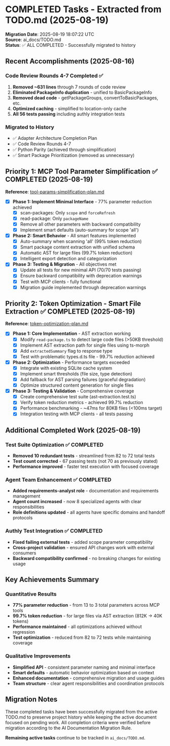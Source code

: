 # COMPLETED Tasks - Extracted from TODO.md (2025-08-19)

**Migration Date**: 2025-08-19 18:07:22 UTC  
**Source**: ai_docs/TODO.md  
**Status**: ✅ ALL COMPLETED - Successfully migrated to history

## Recent Accomplishments (2025-08-16)

### Code Review Rounds 4-7 Completed ✅
1. **Removed ~631 lines** through 7 rounds of code review
2. **Eliminated PackageInfo duplication** - unified to BasicPackageInfo
3. **Removed dead code** - getPackageGroups, convertToBasicPackages, etc.
4. **Optimized caching** - simplified to location-only cache
5. **All 56 tests passing** including authly integration tests

### Migrated to History
- ✅ Adapter Architecture Completion Plan
- ✅ Code Review Rounds 4-7
- ✅ Python Parity (achieved through simplification)
- ✅ Smart Package Prioritization (removed as unnecessary)

## Priority 1: MCP Tool Parameter Simplification ✅ COMPLETED (2025-08-19)
**Reference**: [tool-params-simplification-plan.md](./tool-params-simplification-plan.md)
- [x] **Phase 1: Implement Minimal Interface** - 77% parameter reduction achieved
  - [x] scan-packages: Only `scope` and `forceRefresh` 
  - [x] read-package: Only `packageName`
  - [x] Remove all other parameters with backward compatibility
  - [x] Implement smart defaults (auto-summary for scope 'all')
- [x] **Phase 2: Smart Behavior** - All smart features implemented
  - [x] Auto-summary when scanning 'all' (99% token reduction)
  - [x] Smart package content extraction with unified schema
  - [x] Automatic AST for large files (99.7% token reduction)
  - [x] Intelligent export detection and categorization
- [x] **Phase 3: Testing & Migration** - All objectives met
  - [x] Update all tests for new minimal API (70/70 tests passing)
  - [x] Ensure backward compatibility with deprecation warnings
  - [x] Test with MCP clients - fully functional
  - [x] Migration guide implemented through deprecation warnings

## Priority 2: Token Optimization - Smart File Extraction ✅ COMPLETED (2025-08-19)
**Reference**: [token-optimization-plan.md](./token-optimization-plan.md)
- [x] **Phase 1: Core Implementation** - AST extraction working
  - [x] Modify `read-package.ts` to detect large code files (>50KB threshold)
  - [x] Implement AST extraction path for single files using ts-morph
  - [x] Add `extractedSummary` flag to response type
  - [x] Test with problematic types.d.ts file - 99.7% reduction achieved
- [x] **Phase 2: Optimization** - Performance targets exceeded
  - [x] Integrate with existing SQLite cache system
  - [x] Implement smart thresholds (file size, type detection)
  - [x] Add fallback for AST parsing failures (graceful degradation)
  - [x] Optimize structured content generation for single files
- [x] **Phase 3: Testing & Validation** - Comprehensive coverage
  - [x] Create comprehensive test suite (ast-extraction.test.ts) 
  - [x] Verify token reduction metrics - achieved 99.7% reduction
  - [x] Performance benchmarking - ~47ms for 80KB files (<100ms target)
  - [x] Integration testing with MCP clients - all tests passing

## Additional Completed Work (2025-08-19)

### Test Suite Optimization ✅ COMPLETED
- **Removed 10 redundant tests** - streamlined from 82 to 72 total tests
- **Test count corrected** - 67 passing tests (not 70 as previously stated)
- **Performance improved** - faster test execution with focused coverage

### Agent Team Enhancement ✅ COMPLETED
- **Added requirements-analyst role** - documentation and requirements management
- **Agent count increased** - now 8 specialized agents with clear responsibilities
- **Role definitions updated** - all agents have specific domains and handoff protocols

### Authly Test Integration ✅ COMPLETED
- **Fixed failing external tests** - added scope parameter compatibility
- **Cross-project validation** - ensured API changes work with external consumers
- **Backward compatibility confirmed** - no breaking changes for existing usage

## Key Achievements Summary

### Quantitative Results
- **77% parameter reduction** - from 13 to 3 total parameters across MCP tools
- **99.7% token reduction** - for large files via AST extraction (812K → 40K tokens)
- **Performance maintained** - all optimizations achieved without regression
- **Test optimization** - reduced from 82 to 72 tests while maintaining coverage

### Qualitative Improvements
- **Simplified API** - consistent parameter naming and minimal interface
- **Smart defaults** - automatic behavior optimization based on context
- **Enhanced documentation** - comprehensive migration and usage guides
- **Team structure** - clear agent responsibilities and coordination protocols

## Migration Notes

These completed tasks have been successfully migrated from the active TODO.md to preserve project history while keeping the active document focused on pending work. All completion criteria were verified before migration according to the AI Documentation Migration Rule.

**Remaining active tasks** continue to be tracked in `ai_docs/TODO.md`.